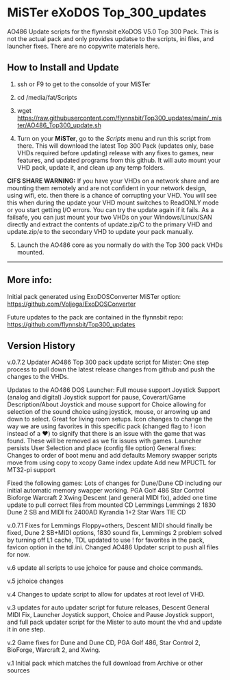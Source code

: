 # MiSTer eXoDOS Top_300_updates
AO486 Update scripts for the flynnsbit eXoDOS V5.0 Top 300 Pack.  This is not the actual pack and only provides updatse to the scripts, ini files, and launcher fixes.  There are no copywrite materials here.

## How to Install and Update
1. ssh or F9 to get to the consolde of your MiSTer

2. cd /media/fat/Scripts

3. wget https://raw.githubusercontent.com/flynnsbit/Top300_updates/main/_mister/AO486_Top300_update.sh

4. Turn on your __MiSTer__, go to the _Scripts_ menu and run this script from there. This will download the latest Top 300 Pack (updates only, base VHDs required before updating) release with any fixes to games, new features, and updated programs from this github.  It will auto mount your VHD pack, update it, and clean up any temp folders.

**CIFS SHARE WARNING:** If you have your VHDs on a network share and are mounting them remotely and are not confident in your network design, using wifi, etc. then there is a chance of corrupting your VHD.  You will see this when during the update your VHD mount switches to ReadONLY mode or you start getting I/O errors.  You can try the update again if it fails.  As a failsafe, you can just mount your two VHDs on your Windows/Linux/SAN directly and extract the contents of update.zip/C to the primary VHD and update.zip/e to the secondary VHD to update your pack manually.

5. Launch the AO486 core as you normally do with the Top 300 pack VHDs mounted.

-------------------------------------------------------------------------------------------------------

## More info:
Initial pack generated using ExoDOSConverter MiSTer option:  https://github.com/Voljega/ExoDOSConverter

Future updates to the pack are contained in the flynnsbit repo: https://github.com/flynnsbit/Top300_updates

## Version History

v.0.7.2
Updater AO486 Top 300 pack update script for Mister:
One step process to pull down the latest release changes from github and push the changes to the VHDs.


Updates to the AO486 DOS Launcher:
Full mouse support
Joystick Support (analog and digital)
Joystick support for pause, Coverart/Game Description/About
Joystick and mouse support for Choice allowing for selection of the sound choice using joystick, mouse, or arrowing up and down to select. Great for living room setups.
Icon changes to change the way we are using favorites in this specific pack (changed flag to ! icon instead of a ♥) to signify that there is an issue with the game that was found. These will be removed as we fix issues with games.
Launcher persists User Selection and place (config file option)
General fixes:
Changes to order of boot menu and add defaults
Memory swapper scripts
move from using copy to xcopy
Game index update
Add new MPUCTL for MT32-pi support


Fixed the following games:
Lots of changes for Dune/Dune CD including our initial automatic memory swapper working.
PGA Golf 486
Star Control
Bioforge
Warcraft 2
Xwing
Descent (and general MIDI fix), added one time update to pull correct files from mounted CD
Lemmings
Lemmings 2
1830
Dune 2 SB and MIDI fix
2400AD
Kyrandia 1+2
Star Wars TIE CD


v.0.7.1 Fixes for Lemmings Floppy+others, Descent MIDI should finally be fixed, Dune 2 SB+MIDI options, 1830 sound fix, Lemmings 2 problem solved by turning off L1 cache, TDL updated to use ! for favorites in the pack, favicon option in the tdl.ini. Changed AO486 Updater script to push all files for now.

v.6 update all scripts to use jchoice for pause and choice commands.

v.5 jchoice changes

v.4 Changes to update script to allow for updates at root level of VHD.

v.3 updates for auto updater script for future releases, Descent General MIDI Fix, Launcher Joystick support, Choice and Pause Joystick support, and full pack updater script for the Mister to auto mount the vhd and update it in one step.

v.2 Game fixes for Dune and Dune CD, PGA Golf 486, Star Control 2, BioForge, Warcraft 2, and Xwing.

v.1 Initial pack which matches the full download from Archive or other sources
